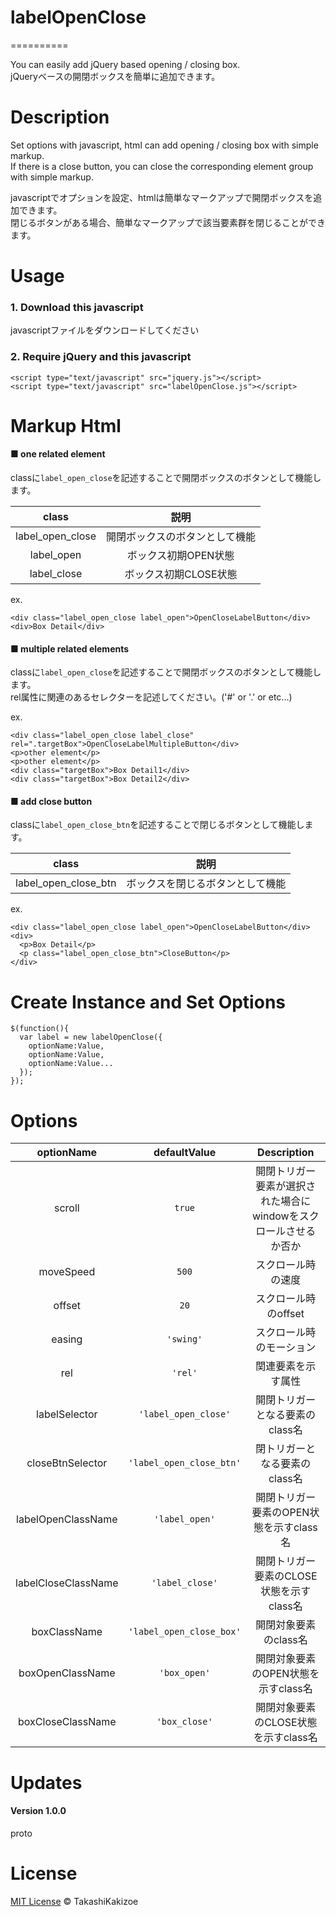 # labelOpenClose

==========

You can easily add jQuery based opening / closing box.  
jQueryベースの開閉ボックスを簡単に追加できます。  

Description
============

Set options with javascript, html can add opening / closing box with simple markup.  
If there is a close button, you can close the corresponding element group with simple markup.  

javascriptでオプションを設定、htmlは簡単なマークアップで開閉ボックスを追加できます。  
閉じるボタンがある場合、簡単なマークアップで該当要素群を閉じることができます。  

Usage
===========

### 1. Download this javascript

javascriptファイルをダウンロードしてください

### 2. Require jQuery and this javascript

```
<script type="text/javascript" src="jquery.js"></script>
<script type="text/javascript" src="labelOpenClose.js"></script>
```

Markup Html
===========

#### ■ one related element

classに`label_open_close`を記述することで開閉ボックスのボタンとして機能します。  

| class | 説明 |
| :--: | :----: |
| label_open_close | 開閉ボックスのボタンとして機能 |
| label_open | ボックス初期OPEN状態 |
| label_close | ボックス初期CLOSE状態 |

ex.
```
<div class="label_open_close label_open">OpenCloseLabelButton</div>
<div>Box Detail</div>
```

#### ■ multiple related elements

classに`label_open_close`を記述することで開閉ボックスのボタンとして機能します。  
rel属性に関連のあるセレクターを記述してください。('#' or '.' or etc...)

ex.
```
<div class="label_open_close label_close" rel=".targetBox">OpenCloseLabelMultipleButton</div>
<p>other element</p>
<p>other element</p>
<div class="targetBox">Box Detail1</div>
<div class="targetBox">Box Detail2</div>
```

#### ■ add close button

classに`label_open_close_btn`を記述することで閉じるボタンとして機能します。  

| class | 説明 |
| :--: | :----: |
| label_open_close_btn | ボックスを閉じるボタンとして機能 |

ex.
```
<div class="label_open_close label_open">OpenCloseLabelButton</div>
<div>
  <p>Box Detail</p>
  <p class="label_open_close_btn">CloseButton</p>
</div>
```

Create Instance and Set Options
===========

```
$(function(){
  var label = new labelOpenClose({
    optionName:Value,
    optionName:Value,
    optionName:Value...
  });
});
```

Options
===========

| optionName                  | defaultValue                     | Description                              |
| :-------------------------: | :------------------------------: | :--------------------------------------: |
| scroll                      | `true`                           | 開閉トリガー要素が選択された場合にwindowをスクロールさせるか否か |
| moveSpeed                   | `500`                            | スクロール時の速度                       |
| offset                      | `20`                             | スクロール時のoffset                     |
| easing                      | `'swing'`                        | スクロール時のモーション                 |
| rel                         | `'rel'`                          | 関連要素を示す属性                       |
| labelSelector               | `'label_open_close'`             | 開閉トリガーとなる要素のclass名          |
| closeBtnSelector            | `'label_open_close_btn'`         | 閉トリガーとなる要素のclass名            |
| labelOpenClassName          | `'label_open'`                   | 開閉トリガー要素のOPEN状態を示すclass名  |
| labelCloseClassName         | `'label_close'`                  | 開閉トリガー要素のCLOSE状態を示すclass名 |
| boxClassName                | `'label_open_close_box'`         | 開閉対象要素のclass名                    |
| boxOpenClassName            | `'box_open'`                     | 開閉対象要素のOPEN状態を示すclass名      |
| boxCloseClassName           | `'box_close'`                    | 開閉対象要素のCLOSE状態を示すclass名     |

Updates
===========

#### Version 1.0.0
proto

License
===========

[MIT License](https://raw.githubusercontent.com/TakashiKakizoe1109/labelOpenClose/master/LICENSE) © TakashiKakizoe
